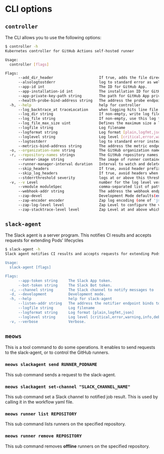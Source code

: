 CLI options
===========

`controller`
-----------

The CLI allows you to use the following options:

```bash
$ controller -h
Kubernetes controller for GitHub Actions self-hosted runner

Usage:
  controller [flags]

Flags:
      --add_dir_header                     If true, adds the file directory to the header
      --alsologtostderr                    log to standard error as well as files
      --app-id int                         The ID for GitHub App.
      --app-installation-id int            The installation ID for GitHub App.
      --app-private-key-path string        The path for GitHub App private key.
      --health-probe-bind-address string   The address the probe endpoint binds to. (default ":8081")
  -h, --help                               help for controller
      --log_backtrace_at traceLocation     when logging hits line file:N, emit a stack trace (default :0)
      --log_dir string                     If non-empty, write log files in this directory
      --log_file string                    If non-empty, use this log file
      --log_file_max_size uint             Defines the maximum size a log file can grow to. Unit is megabytes. If the value is 0, the maximum file size is unlimited. (default 1800)
      --logfile string                     Log filename
      --logformat string                   Log format [plain,logfmt,json]
      --loglevel string                    Log level [critical,error,warning,info,debug]
      --logtostderr                        log to standard error instead of files (default true)
      --metrics-bind-address string        The address the metric endpoint binds to. (default ":8080")
  -o, --organization-name string           The GitHub organization name
  -r, --repository-names strings           The GitHub repository names, separated with comma.
      --runner-image string                The image of runner container (default "quay.io/cybozu/meows-runner:latest")
      --runner-manager-interval duration   Interval to watch and delete Pods. (default 1m0s)
      --skip_headers                       If true, avoid header prefixes in the log messages
      --skip_log_headers                   If true, avoid headers when opening log files
      --stderrthreshold severity           logs at or above this threshold go to stderr (default 2)
  -v, --v Level                            number for the log level verbosity
      --vmodule moduleSpec                 comma-separated list of pattern=N settings for file-filtered logging
      --webhook-addr string                The address the webhook endpoint binds to (default ":9443")
      --zap-devel                          Development Mode defaults(encoder=consoleEncoder,logLevel=Debug,stackTraceLevel=Warn). Production Mode defaults(encoder=jsonEncoder,logLevel=Info,stackTraceLevel=Error)
      --zap-encoder encoder                Zap log encoding (one of 'json' or 'console')
      --zap-log-level level                Zap Level to configure the verbosity of logging. Can be one of 'debug', 'info', 'error', or any integer value > 0 which corresponds to custom debug levels of increasing verbosity
      --zap-stacktrace-level level         Zap Level at and above which stacktraces are captured (one of 'info', 'error', 'panic').
```


`slack-agent`
-------------

The Slack agent is a server program.
This notifies CI results and accepts requests for extending Pods' lifecycles

```bash
$ slack-agent -h
Slack agent notifies CI results and accepts requests for extending Pods' lifecycles

Usage:
  slack-agent [flags]

Flags:
      --app-token string     The Slack App token.
      --bot-token string     The Slack Bot token.
  -c, --channel string       The Slack channel to notify messages to
  -d, --development          Development mode.
  -h, --help                 help for slack-agent
      --listen-addr string   The address the notifier endpoint binds to (default ":8080")
      --logfile string       Log filename
      --logformat string     Log format [plain,logfmt,json]
      --loglevel string      Log level [critical,error,warning,info,debug]
  -v, --verbose              Verbose.
```


`meows`
------

This is a tool command to do some operations.
It enables to send requests to the slack-agent, or to control the GitHub runners.

### `meows slackagent send RUNNER_PODNAME`

This sub command sends a request to the slack-agent.

### `meows slackagent set-channel "SLACK_CHANNEL_NAME"`

This sub command set a Slack channel to notified job result.
This is used by calling it in the workflow yaml file.

### `meows runner list REPOSITORY`

This sub command lists runners on the specified repository.

### `meows runner remove REPOSITORY`

This sub command removes **offline** runners on the specified repository.
